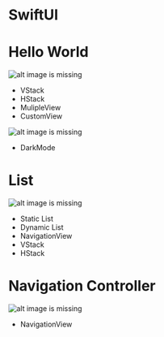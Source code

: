 # SwiftUI

# Hello World
![alt image is missing](https://res.cloudinary.com/atifcloud/image/upload/c_scale,h_700/v1566209529/4_suurdn.png)
- VStack
- HStack
- MulipleView
- CustomView

![alt image is missing](https://res.cloudinary.com/atifcloud/image/upload/c_scale,h_700/v1566211750/5_xxelkm.png)
- DarkMode

# List
![alt image is missing](https://res.cloudinary.com/atifcloud/image/upload/c_scale,h_700/v1566377735/7_q8io4f.png)
- Static List
- Dynamic List  
- NavigationView
- VStack
- HStack

# Navigation Controller
![alt image is missing](https://res.cloudinary.com/atifcloud/image/upload/c_scale,h_700/v1566377734/6_ohltqy.png)
- NavigationView
